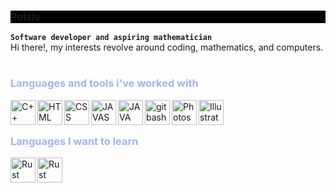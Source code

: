 <h3 style="background-color:#000">Polsiv</h3>


**`Software developer and aspiring mathematician`** 
<br>
Hi there!, my interests revolve around coding, mathematics, and computers.
#

<h3 style="color: #A0B5EA">Languages and tools i've worked with</h3>

<img align="left" alt="C++" width="40px" style="padding: 0p 10px 0 10px" src="https://cdn.jsdelivr.net/gh/devicons/devicon/icons/cplusplus/cplusplus-original.svg"/>

<img align="left" alt="HTML" width="40px" style="padding: 0p 10px 0 10px" src="https://cdn.jsdelivr.net/gh/devicons/devicon/icons/html5/html5-original.svg" />

<img align="left" alt="CSS" width="40px" style="padding: 0p 10px 0 10px" src="https://cdn.jsdelivr.net/gh/devicons/devicon/icons/css3/css3-original.svg" />
          
<img align="left" alt="JAVASCRIPT" width="40px" style="padding: 0p 10px 0 10px" src="https://cdn.jsdelivr.net/gh/devicons/devicon/icons/javascript/javascript-original.svg" />

<img align="left" alt="JAVA" width="40px" style="padding: 0p 10px 0 10px" src="https://cdn.jsdelivr.net/gh/devicons/devicon/icons/java/java-original.svg" />
          
<img align="left" alt="gitbash" width="40px" style="padding: 0p 10px 0 10px" src="https://cdn.jsdelivr.net/gh/devicons/devicon/icons/git/git-original.svg" />

<img align="left" alt="Photoshop" width="40px" style="padding: 0p 10px 0 10px" src="https://cdn.jsdelivr.net/gh/devicons/devicon/icons/photoshop/photoshop-plain.svg"/>

<img align="left" alt="Illustrator" width="40px" style="padding: 0p 10px 0 10px" src="https://cdn.jsdelivr.net/gh/devicons/devicon/icons/illustrator/illustrator-plain.svg" />
          
<br>

#

<h3 style="color: #A0B5EA">Languages I want to learn</h3>         
          
          
<img align="left" alt="Rust" width="40px" style="padding: 0p 10px 0 10px" src="https://cdn.jsdelivr.net/gh/devicons/devicon/icons/rust/rust-plain.svg"/>
          
<img align="left" alt="Rust" width="40px" style="padding: 0p 10px 0 10px" src="https://cdn.jsdelivr.net/gh/devicons/devicon/icons/python/python-original.svg" />

   



      
         

